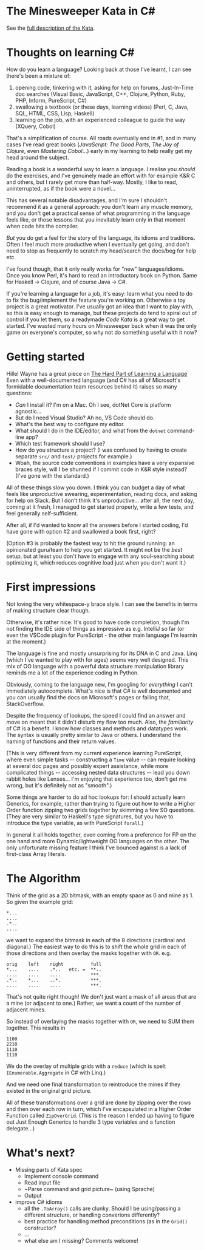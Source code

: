 # The Minesweeper Kata in C#

See the [full description of the Kata](https://codingdojo.org/kata/Minesweeper/).

# Thoughts on learning C#

How do you learn a language? Looking back at those I've learnt, I can see
there's been a mixture of:

1) opening code, tinkering with it, asking for help on forums, Just-In-Time doc searches
		(Visual Basic, JavaScript, C++, Clojure, Python, Ruby, PHP, Inform, PureScript, C#)
2) swallowing a textbook (or these days, learning videos)
		(Perl, C, Java, SQL, HTML, CSS, Lisp, Haskell)
3) learning on the job, with an experienced colleague to guide the way
		(XQuery, Cobol)

That's a simplification of course. All roads eventually end in #1, and in many
cases I've read great books (_JavaScript: The Good Parts_, _The Joy of Clojure_,
even _Mastering Cobol_...) early in my learning to help really get my head around the
subject.

Reading a book is a wonderful way to learn a language. I realise you *should* do
the exercises, and I've genuinely made an effort with for example K&R C and others,
but I rarely get more than half-way. Mostly, I like to read, uninterrupted, as if
the book were a novel...

This has several notable disadvantages, and I'm sure I shouldn't recommend it as
a general approach: you don't learn any muscle memory, and you don't get a
practical sense of what programming in the language feels like, or those lessons
that you inevitably learn only in that moment when code hits the compiler.

*But* you do get a feel for the story of the language, its idioms and
traditions. Often I feel much more productive when I eventually get going, and
don't need to stop as frequently to scratch my head/search the docs/beg for help
etc.

I've found though, that it only really works for "new" languages/idioms. Once
you know Perl, it's hard to read an introductory book on Python. Same for
Haskell -> Clojure, and of course Java -> C#.

If you're learning a language for a job, it's easy: learn what you need to do
to fix the bug/implement the feature you're working on. Otherwise a toy project
is a great motivator. I've usually got an idea that I want to play with, so this
is easy enough to manage, but these projects do tend to spiral out of control if
you let them, so a readymade *Code Kata* is a great way to get started. I've wasted
many hours on Minesweeper back when it was the only game on everyone's computer,
so why not do something useful with it now?

# Getting started

Hillel Wayne has a great piece on [The Hard Part of Learning a Language](https://hillelwayne.com/post/learning-a-language/)
Even with a well-documented language (and C# has all of Microsoft's formidable
documentation team resources behind it) raises so many questions:

* *Can* I install it? I'm on a Mac. Oh I see, dotNet Core is platform agnostic...
* But do I need Visual Studio? Ah no, VS Code should do.
* What's the best way to configure my editor.
* What should I do in the IDE/editor, and what from the `dotnet` command-line app?
* Which test framework should I use?
* How do you structure a project? (I was confused by having to create separate `src/` and `test/` projects for example.)
* Woah, the source code conventions in examples have a very expansive braces style, will I be shunned if I commit code in K&R style instead? (I've gone with the standard.)

All of these things slow you down. I think you can budget a day of what feels like unproductive swearing, experimentation, reading docs, and asking for help on Slack. But I don't think it's unproductive... after all, the next day, coming at it fresh, I managed to get started properly, write a few tests, and feel generally self-sufficient.

After all, if I'd wanted to know all the answers before I started coding, I'd have gone with option #2 and swallowed a book first, right?

(Option #3 is probably the fastest way to hit the ground running: an opinionated guru/team to help you get started. It might not be the *best* setup, but at least you don't have to engage with any soul-searching about optimizing it, which reduces cognitive load just when you don't want it.)

# First impressions

Not loving the very whitespace-y brace style. I can see the benefits in terms of making structure clear though.

Otherwise, it's rather nice. It's good to have code completion, though I'm not finding the IDE side of things as impressive as e.g. IntelliJ so far (or even the VSCode plugin for PureScript - the other main language I'm learnin at the moment.)

The language is fine and mostly unsurprising for its DNA in C and Java. Linq (which I've wanted to play with for ages) seems very well designed. This mix of OO language with a powerful data structure manipulation library reminds me a lot of the experience coding in Python.

Obviously, coming to the language new, I'm googling for *everything* I can't immediately autocomplete. What's nice is that C# is well documented and you can usually find the docs on Microsoft's pages or failing that, StackOverflow.

Despite the frequency of lookups, the speed I could find an answer and move on meant that it didn't disturb my flow too much. Also, the *familiarity* of C# is a benefit. I know how classes and methods and datatypes work. The syntax is usually pretty similar to Java or others. I understand the naming of functions and their return values.

(This is very different from my current experience learning PureScript, where even simple tasks -- constructing a `Time` value -- can require looking at several doc pages and possibly expert assistance, while more complicated things -- accessing nested data structures -- lead you down rabbit holes like Lenses... I'm enjoying that experience too, don't get me wrong, but it's definitely not as "smooth".)

Some things are harder to do ad hoc lookups for: I should actually learn Generics, for example, rather than trying to figure out how to write a Higher Order function zipping two grids together by skimming a few SO questions.
(They are very similar to Haskell's type signatures, but you have to introduce the type variable, as with PureScript `forall`.)

In general it all holds together, even coming from a preference for FP on the one hand and more Dynamic/lightweight OO languages on the other. The only unfortunate missing feature I think I've bounced against is a lack of first-class Array literals.

# The Algorithm

Think of the grid as a 2D bitmask, with an empty space as 0 and mine as 1. So given the example grid:

```
*...
....
.*..
....
```
we want to expand the bitmask in each of the 8 directions (cardinal and diagonal.)
The easiest way to do this is to shift the whole grid in each of those directions
and then overlay the masks together with `OR`. e.g.

```
orig    left    right          full
*...    ....    .*..   etc. =  **..
....    ....    ....           ***.
.*..    *...    ..*.           ***.
....    ....    ....           ***.
```
That's not quite right though! We don't just want a mask of all areas that are a mine
(or adjacent to one.) Rather, we want a count of the number of adjacent mines.

So instead of overlaying the masks together with `OR`, we need to SUM them together.
This results in
```
1100
2210
1110
1110
```
We do the overlay of multiple grids with a `reduce` (which is spelt `IEnumerable.Aggregate`
in C# with Linq.)

And we need one final transformation to reintroduce the mines if they existed in the original
grid picture.

All of these transformations over a grid are done by zipping over the rows and then over
each row in turn, which I've encapsulated in a Higher Order Function called `ZipOverGrid`.
(This is the reason I ended up having to figure out Just Enough Generics to handle 3 type
variables and a function delegate...)

# What's next?

* Missing parts of Kata spec
  * Implement console command
  * Read input file
  * ~Parse command and grid picture~ (using Sprache)
  * Output
* improve C# idioms
  * all the `.ToArray()` calls are clunky. Should I be using/passing a different structure, or handling converions differently?
  * best practice for handling method preconditions (as in the `Grid()` constructor?
  * ...
  * what else am I missing? Comments welcome!

